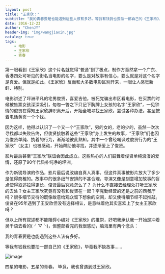 ```yaml
---
layout: post
title: "王家欣："
subtitle: "我的青春要是也能遇到这些人该有多好。等我有钱我也要拍一部自己的《王家欣》，毕竟我不缺故事……四星的电影，五星的青春。 毕竟，我也曾遇到过王家欣。 "
date: 2016-12-23
author: "ChenJY"
header-img: "img/wangjiaxin.jpg"
catalog: true
tags: 
    - 电影
    - 王家欣
    - 青春
---
```


第一眼看到《王家欣》这个片名就觉得“普通”到了极点，制作方竟然拿一个广东、香港四处可听见的街名当电影的名字，要么是对故事有信心，要么就是对这个名字是真爱。但就是如此，《王家欣》反而和大多数电影区别开来，一眼让人感觉新鲜、特别。

电影讲述了坪洲平凡的宅男俊贤，喜爱吉他，被死党骗出市区看电影，在买票的时候被售票女孩深深吸引，匆匆一瞥之下只记下胸牌上女孩的名字“王家欣”，一见钟情的俊贤在得知王家欣辞职离开后，开始全城寻找王家欣，尝试各种办法，甚至按着电话黄页一个个找。

因为这样，他得以认识了一个又一个“王家欣”，男的女的，老的少的，虽然一次次寻找都以失败告终，但俊贤接触着这些“王家欣”身上发生的故事，“王家欣”们也因为俊贤单纯、执着的行为，渐渐地彼此熟知，其中一个曾经嘲讽过俊贤行为的“王家欣”（女主）也被感动，开始帮助他寻找，并逐渐爱上了俊贤。

影片最后甚至“王家欣”联谊会因此成立。这些热心的人们鼓舞着俊贤单纯浪漫的爱情，还原了90年代质朴纯净的坪洲。

作为新锐导演的作品，影片最后说改编自真人真事，但这件真事被影片放大了多少是值得商榷的。故事中的很多细节安排的不甚合理，导演又像是刻意增加故事的盲点使得叙述拉得更长，俊贤最后究竟怎么了？ 为什么不直接去经理处打听王家欣的去处？女主王家欣究竟有没有和俊贤在一起？李克勤经营的还是之前的西餐厅吗？很多细节交待的既像故意给观众留下想象的空间，却又使得细节经不起推敲。俊贤在95年遇到了王安欣但没有选择相认，是意味着他其实喜欢上了女主王家欣吗？

但以上所有叙述都不能阻碍小编对《王家欣》的推崇，好吧我承认我一开始是冲着吴千语去看的( ╯▽╰)，但整部看完的我很感动，脑海里有两个念头：

我的青春要是也能遇到这些人该有多好。

等我有钱我也要拍一部自己的《王家欣》，毕竟我不缺故事……

![image](http://img.weixinyidu.com/160218/0e391d06.jpg)

四星的电影，五星的青春。 毕竟，我也曾遇到过王家欣。 